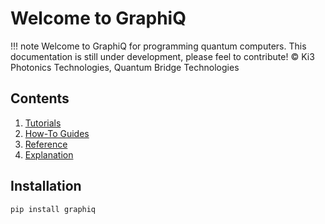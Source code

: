 # Welcome to GraphiQ
!!! note
    Welcome to GraphiQ for programming quantum computers. 
    This documentation is still under development, please feel to contribute! 
    © Ki3 Photonics Technologies, Quantum Bridge Technologies


## Contents
1. [Tutorials](tutorials.md)
2. [How-To Guides](how-to-guides.md)
3. [Reference](reference.md)
4. [Explanation](explanation.md)


## Installation
```
pip install graphiq 
```
    
## 


